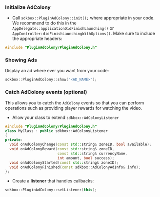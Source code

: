### Initialize AdColony
* Call `sdkbox::PluginAdColony::init();` where appropriate in your code. We
recommend to do this in the `AppDelegate::applicationDidFinishLaunching()` or `AppController:didFinishLaunchingWithOptions()`. Make sure to include the appropriate headers:
```cpp
#include "PluginAdColony/PluginAdColony.h"
```

### Showing Ads
Display an ad where ever you want from your code:
```cpp
sdkbox::PluginAdColony::show("<AD_NAME>");
```

### Catch AdColony events (optional)
This allows you to catch the `AdColony` events so that you can perform operations such as providing player rewards for watching the video.

* Allow your class to extend `sdkbox::AdColonyListener`
```cpp
#include "PluginAdColony/PluginAdColony.h"
class MyClass : public sdkbox::AdColonyListener
{
private:
  void onAdColonyChange(const std::string& zoneID, bool available);
  void onAdColonyReward(const std::string& zoneID,
                        const std::string& currencyName,
                        int amount, bool success);
  void onAdColonyStarted(const std::string& zoneID);
  void onAdColonyFinished(const sdkbox::AdColonyAdInfo& info);
};
```

* Create a __listener__ that handles callbacks:
```cpp
sdkbox::PluginAdColony::setListener(this);
```
